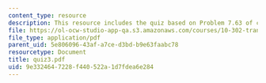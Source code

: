 ```yaml
---
content_type: resource
description: This resource includes the quiz based on Problem 7.63 of course text.
file: https://ol-ocw-studio-app-qa.s3.amazonaws.com/courses/10-302-transport-processes-fall-2004/9e3324647228f440522a1d7fdea6e284_quiz3.pdf
file_type: application/pdf
parent_uid: 5e806096-43af-a7ce-d3bd-b9e63faabc78
resourcetype: Document
title: quiz3.pdf
uid: 9e332464-7228-f440-522a-1d7fdea6e284
---
```

